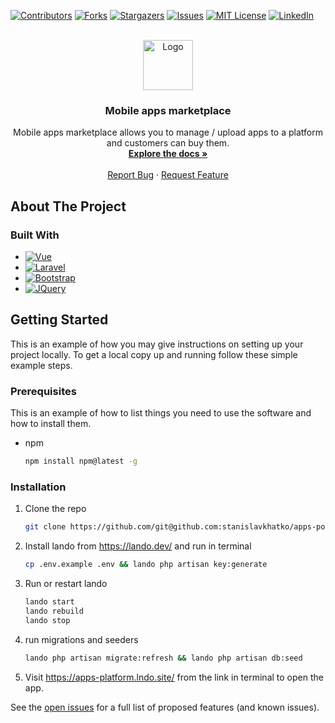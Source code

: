 <a name="readme-top"></a>

[![Contributors][contributors-shield]][contributors-url]
[![Forks][forks-shield]][forks-url]
[![Stargazers][stars-shield]][stars-url]
[![Issues][issues-shield]][issues-url]
[![MIT License][license-shield]][license-url]
[![LinkedIn][linkedin-shield]][linkedin-url]



<br />
<div align="center">
  <a href="https://github.com/git@github.com:stanislavkhatko/apps-portal.git">
    <img src="public/favicon.ico" alt="Logo" width="80" height="80">
  </a>

<h3 align="center">Mobile apps marketplace</h3>

  <p align="center">
    Mobile apps marketplace allows you to manage / upload apps to a platform and customers can buy them.
    <br />
    <a href="https://github.com/git@github.com:stanislavkhatko/apps-portal.git"><strong>Explore the docs »</strong></a>
    <br />
    <br />
    <a href="https://github.com/git@github.com:stanislavkhatko/apps-portal.git/issues">Report Bug</a>
    ·
    <a href="https://github.com/git@github.com:stanislavkhatko/apps-portal.git/issues">Request Feature</a>
  </p>
</div>

## About The Project

[//]: # ([![Platform screen shot][product-screenshot]]&#40;https://example.com&#41;)


### Built With

* [![Vue][Vue.js]][Vue-url]
* [![Laravel][Laravel.com]][Laravel-url]
* [![Bootstrap][Bootstrap.com]][Bootstrap-url]
* [![JQuery][JQuery.com]][JQuery-url]


## Getting Started

This is an example of how you may give instructions on setting up your project locally.
To get a local copy up and running follow these simple example steps.

### Prerequisites

This is an example of how to list things you need to use the software and how to install them.
* npm
  ```sh
  npm install npm@latest -g
  ```

### Installation

1. Clone the repo
   ```sh
   git clone https://github.com/git@github.com:stanislavkhatko/apps-portal.git.git
   ```
2. Install lando from https://lando.dev/ and run in terminal 
   ```sh
   cp .env.example .env && lando php artisan key:generate
   ```
3. Run or restart lando
    ```sh
   lando start
   lando rebuild
   lando stop
    ```
4. run migrations and seeders
   ```sh
   lando php artisan migrate:refresh && lando php artisan db:seed
   ```
5. Visit https://apps-platform.lndo.site/ from the link in terminal to open the app.





See the [open issues](https://github.com/git@github.com:stanislavkhatko/apps-portal.git/issues) for a full list of proposed features (and known issues).


[contributors-shield]: https://img.shields.io/github/contributors/git@github.com:stanislavkhatko/apps-portal.git.svg?style=for-the-badge
[contributors-url]: https://github.com/git@github.com:stanislavkhatko/apps-portal.git/graphs/contributors
[forks-shield]: https://img.shields.io/github/forks/git@github.com:stanislavkhatko/apps-portal.git.svg?style=for-the-badge
[forks-url]: https://github.com/git@github.com:stanislavkhatko/apps-portal.git/network/members
[stars-shield]: https://img.shields.io/github/stars/git@github.com:stanislavkhatko/apps-portal.git.svg?style=for-the-badge
[stars-url]: https://github.com/git@github.com:stanislavkhatko/apps-portal.git/stargazers
[issues-shield]: https://img.shields.io/github/issues/git@github.com:stanislavkhatko/apps-portal.git.svg?style=for-the-badge
[issues-url]: https://github.com/git@github.com:stanislavkhatko/apps-portal.git/issues
[license-shield]: https://img.shields.io/github/license/git@github.com:stanislavkhatko/apps-portal.git.svg?style=for-the-badge
[license-url]: https://github.com/git@github.com:stanislavkhatko/apps-portal.git/blob/master/LICENSE.txt
[linkedin-shield]: https://img.shields.io/badge/-LinkedIn-black.svg?style=for-the-badge&logo=linkedin&colorB=555
[linkedin-url]: https://linkedin.com/in/linkedin_username
[product-screenshot]: images/screenshot.png
[Vue.js]: https://img.shields.io/badge/Vue.js-35495E?style=for-the-badge&logo=vuedotjs&logoColor=4FC08D
[Vue-url]: https://vuejs.org/
[Laravel.com]: https://img.shields.io/badge/Laravel-FF2D20?style=for-the-badge&logo=laravel&logoColor=white
[Laravel-url]: https://laravel.com
[Bootstrap.com]: https://img.shields.io/badge/Bootstrap-563D7C?style=for-the-badge&logo=bootstrap&logoColor=white
[Bootstrap-url]: https://getbootstrap.com
[JQuery.com]: https://img.shields.io/badge/jQuery-0769AD?style=for-the-badge&logo=jquery&logoColor=white
[JQuery-url]: https://jquery.com 
